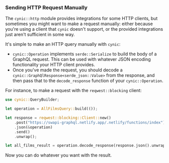 ### Sending HTTP Request Manually

The `cynic::http` module provides integrations for some HTTP clients, but
sometimes you might want to make a request manually: either because you're
using a client that `cynic` doesn't support, or the provided integrations just
aren't sufficient in some way.

It's simple to make an HTTP query manually with `cynic`:

- `cynic::Operation` implements `serde::Serialize` to build the body of a
  GraphQL request. This can be used with whatever JSON encoding functionality
  your HTTP client provides.
- Once you've made the request, you should decode a
  `cynic::GraphQlResponse<serde_json::Value>` from the response, and then pass
  that to the `decode_response` function of your `cynic::Operation`.

For instance, to make a request with the `reqwest::blocking` client:

```rust
use cynic::QueryBuilder;

let operation = AllFilmsQuery::build(());

let response = reqwest::blocking::Client::new()
    .post("https://swapi-graphql.netlify.app/.netlify/functions/index")
    .json(&operation)
    .send()
    .unwrap();

let all_films_result = operation.decode_response(response.json().unwrap()).unwrap();
```

Now you can do whatever you want with the result.
